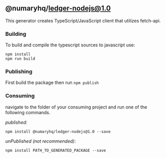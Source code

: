 ## @numaryhq/ledger-nodejs@1.0

This generator creates TypeScript/JavaScript client that utilizes fetch-api.

### Building

To build and compile the typescript sources to javascript use:
```
npm install
npm run build
```

### Publishing

First build the package then run ```npm publish```

### Consuming

navigate to the folder of your consuming project and run one of the following commands.

_published:_

```
npm install @numaryhq/ledger-nodejs@1.0 --save
```

_unPublished (not recommended):_

```
npm install PATH_TO_GENERATED_PACKAGE --save
